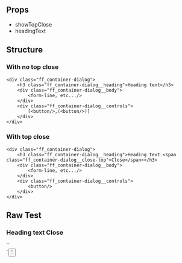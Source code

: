 ## Props
- showTopClose
- headingText

## Structure

### With no top close 
```
<div class="ff_container-dialog">
    <h3 class="ff_container-dialog__heading">Heading text</h3>
    <div class="ff_container-dialog__body">
        <form-line, etc.../>
    </div>
    <div class="ff_container-dialog__controls">
        [<button/>,(<button/>)]
    </div>
</div>
```

### With top close 
```
<div class="ff_container-dialog">
    <h3 class="ff_container-dialog__heading">Heading text <span class="ff_container-dialog__close-top">Close</span></h3>
    <div class="ff_container-dialog__body">
        <form-line, etc.../>
    </div>
    <div class="ff_container-dialog__controls">
        <button/>
    </div>
</div>
```

## Raw Test

<div class="ff_container-dialog">
    <h3 class="ff_container-dialog__heading">Heading text <span class="ff_container-dialog__close-top">Close</span></h3>
    <div class="ff_container-dialog__body">
        `<form-line, etc.../>`
    </div>
    <div class="ff_container-dialog__controls">
        `<button/>`
    </div>
</div>
